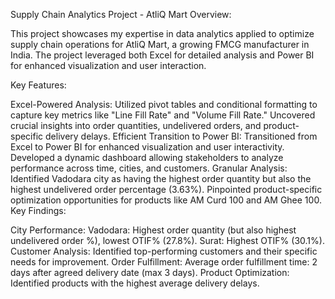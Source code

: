 Supply Chain Analytics Project - AtliQ Mart
Overview:

This project showcases my expertise in data analytics applied to optimize supply chain operations for AtliQ Mart, a growing FMCG manufacturer in India. The project leveraged both Excel for detailed analysis and Power BI for enhanced visualization and user interaction.

Key Features:

Excel-Powered Analysis:
Utilized pivot tables and conditional formatting to capture key metrics like "Line Fill Rate" and "Volume Fill Rate."
Uncovered crucial insights into order quantities, undelivered orders, and product-specific delivery delays.
Efficient Transition to Power BI:
Transitioned from Excel to Power BI for enhanced visualization and user interactivity.
Developed a dynamic dashboard allowing stakeholders to analyze performance across time, cities, and customers.
Granular Analysis:
Identified Vadodara city as having the highest order quantity but also the highest undelivered order percentage (3.63%).
Pinpointed product-specific optimization opportunities for products like AM Curd 100 and AM Ghee 100.
Key Findings:

City Performance:
Vadodara: Highest order quantity (but also highest undelivered order %), lowest OTIF% (27.8%).
Surat: Highest OTIF% (30.1%).
Customer Analysis:
Identified top-performing customers and their specific needs for improvement.
Order Fulfillment:
Average order fulfillment time: 2 days after agreed delivery date (max 3 days).
Product Optimization:
Identified products with the highest average delivery delays.
